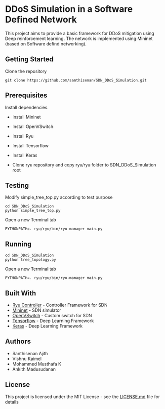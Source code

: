# DDoS Simulation in a Software Defined Network
 This project aims to provide a basic framework for DDoS mitigation using Deep reinforcement learning. The network is implemented using Mininet (based on Software defind networking). 
## Getting Started
Clone the repository 
```
git clone https://github.com/santhisenan/SDN_DDoS_Simulation.git
```
## Prerequisites
Install dependencies

* Install Mininet
* Install OpenVSwitch
* Install Ryu 
* Install Tensorflow
* Install Keras

* Clone ryu repository and copy  ryu/ryu folder to SDN_DDoS_Simulation root

## Testing
Modify simple_tree_top.py according to test purpose
```
cd SDN_DDoS_Simulation
python simple_tree_top.py
```
Open a new Terminal tab
```
PYTHONPATH=. ryu/ryu/bin/ryu-manager main.py
```
## Running
```
cd SDN_DDoS_Simulation
python tree_topology.py
```
Open a new Terminal tab
```
PYTHONPATH=. ryu/ryu/bin/ryu-manager main.py
```

## Built With

* [Ryu Controller](https://osrg.github.io/ryu/) - Controller Framework for SDN
* [Mininet](https://maven.apache.org/) - SDN simulator
* [OpenVSwitch](http://mininet.org/) - Custom switch for SDN
* [Tensorflow](https://www.tensorflow.org/) - Deep Learning Framework
* [Keras](https://keras.io/) - Deep Learning Framework


## Authors

* Santhisenan Ajith
* Vishnu Kaimel
* Mohammed Musthafa K
* Ankith Madusudanan

## License

This project is licensed under the MIT License - see the [LICENSE.md](LICENSE.md) file for details


